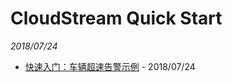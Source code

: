 #  CloudStream Quick Start

*2018/07/24*

- [快速入门：车辆超速告警示例](GetStart_traffic-overspeed_example.md) - 2018/07/24


